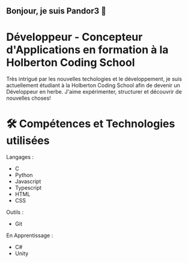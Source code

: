 ## Bonjour, je suis Pandor3 👋

# Développeur - Concepteur d'Applications en formation à la Holberton Coding School
Très intrigué par les nouvelles techologies et le développement, je suis actuellement étudiant à la Holberton Coding School afin de devenir un Développeur en herbe.
J'aime expérimenter, structurer et découvrir de nouvelles choses!

# 🛠️ Compétences et Technologies utilisées 

Langages :
- C
- Python
- Javascript
- Typescript
- HTML
- CSS

Outils :
- Git

En Apprentissage :
- C#
- Unity
